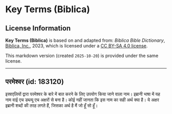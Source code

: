 # Key Terms (Biblica)

## License Information

**Key Terms (Biblica)** is based on and adapted from: _Biblica Bible Dictionary_, [Biblica, Inc.](https://www.biblica.com/), 2023, which is licensed under a [CC BY-SA 4.0 license](https://creativecommons.org/licenses/by-sa/4.0/legalcode.en).

This markdown version (created `2025-10-20`) is provided under the same license.



--------------------------------

## परमेश्वर (id: 183120)

इस्राएलियों द्वारा परमेश्वर के बारे में बात करने के लिए उपयोग किया जाने वाला नाम। इब्रानी भाषा में यह नाम वाई एच डब्ल्यू एच अक्षरों से बना है। कोई नहीं जानता कि इस नाम का सही अर्थ क्या है। ये अक्षर इब्रानी शब्दों की तरह लगते हैं, जिसका अर्थ है मैं जो हूँ सो हूँ।


